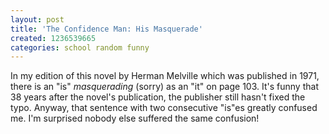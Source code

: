 ```yaml
---
layout: post
title: 'The Confidence Man: His Masquerade'
created: 1236539665
categories: school random funny
---
```

In my edition of this novel by Herman Melville which was published in 1971, there is an "is" *masquerading* (sorry) as an "it" on page 103. It's funny that 38 years after the novel's publication, the publisher still hasn't fixed the typo. Anyway, that sentence with two consecutive "is"es greatly confused me. I'm surprised nobody else suffered the same confusion!
